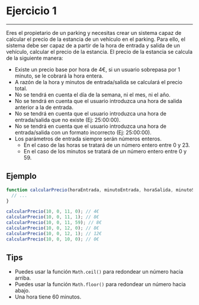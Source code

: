 # Ejercicio 1
---
Eres el propietario de un parking y necesitas crear un sistema capaz de calcular el precio de la estancia de un vehículo en el parking. Para ello, el sistema debe ser capaz de a partir de la hora de entrada y salida de un vehículo, calcular el precio de la estancia. El precio de la estancia se calcula de la siguiente manera:

- Existe un precio base por hora de 4€, si un usuario sobrepasa por 1 minuto, se le cobrará la hora entera.
- A razón de la hora y minutos de entrada/salida se calculará el precio total.
- No se tendrá en cuenta el día de la semana, ni el mes, ni el año.
- No se tendrá en cuenta que el usuario introduzca una hora de salida anterior a la de entrada.
- No se tendrá en cuenta que el usuario introduzca una hora de entrada/salida que no existe (Ej: 25:00:00).
- No se tendrá en cuenta que el usuario introduzca una hora de entrada/salida con un formato incorrecto (Ej: 25:00:00).
- Los parámetros de entrada siempre serán números enteros.
  - En el caso de las horas se tratará de un número entero entre 0 y 23.
  - En el caso de los minutos se tratará de un número entero entre 0 y 59.

## Ejemplo
```js
function calcularPrecio(horaEntrada, minutoEntrada, horaSalida, minutoSalida) {
  // ...
}

calcularPrecio(10, 0, 11, 0); // 4€
calcularPrecio(10, 0, 11, 1); // 8€
calcularPrecio(10, 0, 11, 59); // 8€
calcularPrecio(10, 0, 12, 0); // 8€
calcularPrecio(10, 0, 12, 1); // 12€
calcularPrecio(10, 0, 10, 0); // 0€
```

## Tips
- Puedes usar la función `Math.ceil()` para redondear un número hacia arriba.
- Puedes usar la función `Math.floor()` para redondear un número hacia abajo.
- Una hora tiene 60 minutos.